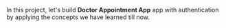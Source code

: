 In this project, let's build **Doctor Appointment App** app with authentication by applying the concepts we have learned till now.
